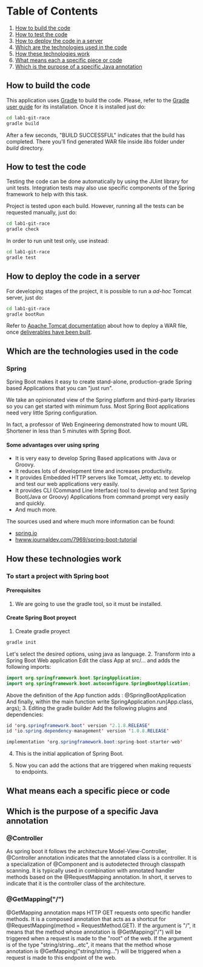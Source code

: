 # Table of Contents

1. [How to build the code](#how-to-build-the-code)
2. [How to test the code](#how-to-test-the-code)
3. [How to deploy the code in a server](#how-to-deploy-the-code-in-a-server)
4. [Which are the technologies used in the code](#which-are-the-technologies-used-in-the-code)
5. [How these technologies work](#how-these-technologies-work)
6. [What means each a specific piece or code](#what-means-each-a-specific-piece-or-code)
7. [Which is the purpose of a specific Java annotation](#which-is-the-purpose-of-a-specific-java-annotation)

## How to build the code

This application uses [Gradle](http://gradle.org) to build the code. Please, refer to the [Gradle user guide](https://docs.gradle.org/current/userguide/installation.html) for its installation. Once it is installed just do:

```bash
cd lab1-git-race
gradle build
```

After a few seconds, "BUILD SUCCESSFUL" indicates that the build has completed. There you’ll find generated WAR file inside *libs* folder under *build* directory.

## How to test the code

Testing the code can be done automatically by using the JUint library for unit tests. Integration tests may also use specific components of the Spring framework to help with this task.

Project is tested upon each build. However, running all the tests can be requested manually, just do:

```bash
cd lab1-git-race
gradle check
```

In order to run unit test only, use instead:

```bash
cd lab1-git-race
gradle test
```

## How to deploy the code in a server

For developing stages of the project, it is possible to run a *ad-hoc* Tomcat server, just do:

```bash
cd lab1-git-race
gradle bootRun
```
Refer to [Apache Tomcat documentation](https://tomcat.apache.org/tomcat-8.0-doc/deployer-howto.html) about how to deploy a WAR file, once [deliverables have been built](#how-to-build-the-code).

## Which are the technologies used in the code
### Spring
Spring Boot makes it easy to create stand-alone, production-grade Spring based Applications that you can "just run".

We take an opinionated view of the Spring platform and third-party libraries so you can get started with minimum fuss. Most Spring Boot applications need very little Spring configuration.

In fact, a professor of Web Engineering demonstrated how to mount URL Shortener in less than 5 minutes with Spring Boot.

#### Some advantages over using spring
* It is very easy to develop Spring Based applications with Java or Groovy.
* It reduces lots of development time and increases productivity.
* It provides Embedded HTTP servers like Tomcat, Jetty etc. to develop and test our web applications very easily.
* It provides CLI (Command Line Interface) tool to develop and test Spring Boot(Java or Groovy) Applications from command prompt very easily and quickly.
* And much more.

The sources used and where much more information can be found:
* [spring.io](https://spring.io/projects/spring-boot)
* [hwww.journaldev.com/7969/spring-boot-tutorial](https://www.journaldev.com/7969/spring-boot-tutorial)

## How these technologies work
### To start a project with Spring boot
#### Prerequisites
1. We are going to use the gradle tool, so it must be installed.

#### Create Spring Boot proyect
1. Create gradle proyect
```bash
gradle init
```
Let's select the desired options, using java as language.
2. Transform into a Spring Boot Web application
Edit the class App at src/... and adds the following imports:
```java
import org.springframework.boot.SpringApplication;
import org.springframework.boot.autoconfigure.SpringBootApplication;
```
Above the definition of the App function adds : @SpringBootApplication
And finally, within the main function write SpringApplication.run(App.class, args);
3. Editing the gradle builder
Add the following plugins and dependencies:
```java
id 'org.springframework.boot' version '2.1.8.RELEASE'
id 'io.spring.dependency-management' version '1.0.8.RELEASE'

implementation 'org.springframework.boot:spring-boot-starter-web'
```
4. This is the initial application of Spring Boot.

5. Now you can add the actions that are triggered when making requests to endpoints.

## What means each a specific piece or code

## Which is the purpose of a specific Java annotation
### @Controller
As spring boot it follows the architecture Model-View-Controller, @Controller annotation indicates that the annotated class is a controller. It is a specialization of @Component and is autodetected through classpath scanning. It is typically used in combination with annotated handler methods based on the @RequestMapping annotation.
In short, it serves to indicate that it is the controller class of the architecture.

### @GetMapping("/")
@GetMapping annotation maps HTTP GET requests onto specific handler methods. It is a composed annotation that acts as a shortcut for @RequestMapping(method = RequestMethod.GET).
If the argument is "/", it means that the method whose annotation is @GetMapping("/") will be triggered when a request is made to the "root" of the web.
If the argument is of the type "string/string...etc", it means that the method whose annotation is @GetMapping("string/string...") will be triggered when a request is made to this endpoint of the web.



